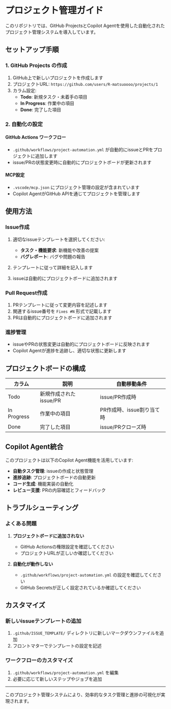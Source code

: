 # プロジェクト管理ガイド

このリポジトリでは、GitHub ProjectsとCopilot Agentを使用した自動化されたプロジェクト管理システムを導入しています。

## セットアップ手順

### 1. GitHub Projects の作成

1. GitHub上で新しいプロジェクトを作成します
2. プロジェクトURL: `https://github.com/users/R-matsuoooo/projects/1`
3. カラム設定:
   - **Todo**: 新規タスク・未着手の項目
   - **In Progress**: 作業中の項目
   - **Done**: 完了した項目

### 2. 自動化の設定

#### GitHub Actions ワークフロー
- `.github/workflows/project-automation.yml` が自動的にissueとPRをプロジェクトに追加します
- issue/PRの状態変更時に自動的にプロジェクトボードが更新されます

#### MCP設定
- `.vscode/mcp.json` にプロジェクト管理の設定が含まれています
- Copilot AgentがGitHub APIを通じてプロジェクトを管理します

## 使用方法

### Issue作成
1. 適切なissueテンプレートを選択してください:
   - **タスク・機能要求**: 新機能や改善の提案
   - **バグレポート**: バグや問題の報告

2. テンプレートに従って詳細を記入します

3. issueは自動的にプロジェクトボードに追加されます

### Pull Request作成
1. PRテンプレートに従って変更内容を記述します
2. 関連するissue番号を `Fixes #N` 形式で記載します
3. PRは自動的にプロジェクトボードに追加されます

### 進捗管理
- issueやPRの状態変更は自動的にプロジェクトボードに反映されます
- Copilot Agentが進捗を追跡し、適切な状態に更新します

## プロジェクトボードの構成

| カラム | 説明 | 自動移動条件 |
|--------|------|-------------|
| Todo | 新規作成されたissue/PR | issue/PR作成時 |
| In Progress | 作業中の項目 | PR作成時、issue割り当て時 |
| Done | 完了した項目 | issue/PRクローズ時 |

## Copilot Agent統合

このプロジェクトは以下のCopilot Agent機能を活用しています:

- **自動タスク管理**: issueの作成と状態管理
- **進捗追跡**: プロジェクトボードの自動更新
- **コード生成**: 機能実装の自動化
- **レビュー支援**: PRの内容確認とフィードバック

## トラブルシューティング

### よくある問題
1. **プロジェクトボードに追加されない**
   - GitHub Actionsの権限設定を確認してください
   - プロジェクトURLが正しいか確認してください

2. **自動化が動作しない**
   - `.github/workflows/project-automation.yml` の設定を確認してください
   - GitHub Secretsが正しく設定されているか確認してください

## カスタマイズ

### 新しいissueテンプレートの追加
1. `.github/ISSUE_TEMPLATE/` ディレクトリに新しいマークダウンファイルを追加
2. フロントマターでテンプレートの設定を記述

### ワークフローのカスタマイズ
1. `.github/workflows/project-automation.yml` を編集
2. 必要に応じて新しいステップやジョブを追加

---

このプロジェクト管理システムにより、効率的なタスク管理と進捗の可視化が実現されます。